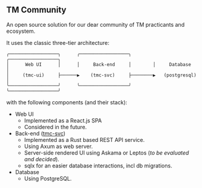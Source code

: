 ## TM Community

An open source solution for our dear community of TM practicants and ecosystem.

It uses the classic three-tier architecture:

```
╭──────────────────╮      ╭──────────────────╮        ╭──────────────────╮
│      Web UI      │      │     Back-end     │        │     Database     │
│     (tmc-ui)     ├──────▶    (tmc-svc)     ├────────▶   (postgresql)   │
╰──────────────────╯      ╰──────────────────╯        ╰──────────────────╯
```

with the following components (and their stack):

-   Web UI
    -   Implemented as a React.js SPA
    -   Considered in the future.
-   Back-end ([tmc-svc](./tmc-svc/readme.md))
    -   Implemented as a Rust based REST API service.
    -   Using Axum as web server.
    -   Server-side rendered UI using Askama or Leptos
        (_to be evaluated and decided_).
    -   sqlx for an easier database interactions, incl db migrations.
-   Database
    -   Using PostgreSQL.

